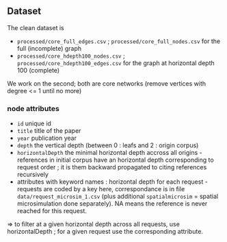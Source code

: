 
## Dataset

The clean dataset is 
 - `processed/core_full_edges.csv` ; `processed/core_full_nodes.csv` for the full (incomplete) graph
 - `processed/core_hdepth100_nodes.csv` ; `processed/core_hdepth100_edges.csv` for the graph at horizontal depth 100 (complete)

We work on the second; both are core networks (remove vertices with degree <= 1 until no more)

### node attributes

 - `id` unique id
 - `title` title of the paper
 - `year` publication year
 - `depth` the vertical depth (between 0 : leafs and 2 : origin corpus)
 - `horizontalDepth` the minimal horizontal depth accross all origins - references in initial corpus have an horizontal depth corresponding
to request order ; it is them backward propagated to citing references recursively
 - attributes with keyword names : horizontal depth for each request - requests are coded by a key here, correspondance is in file `data/request_microsim_1.csv` (plus additional `spatialmicrosim` = spatial microsimulation done separately). NA means the reference is never reached for this request.

=> to filter at a given horizontal depth across all requests, use horizontalDepth ; for a given request use the corresponding attribute.


